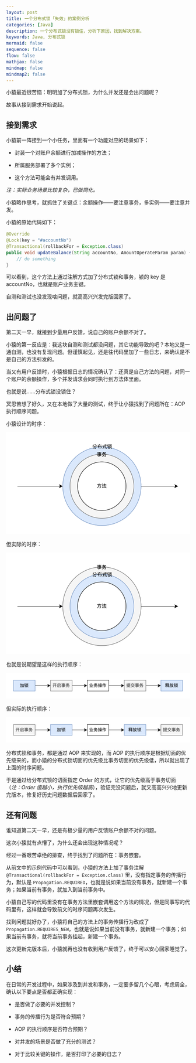 ```yaml
---
layout: post
title: 一个分布式锁「失效」的案例分析
categories: [Java]
description: 一个分布式锁没有锁住，分析下原因，找到解决方案。
keywords: Java, 分布式锁
mermaid: false
sequence: false
flow: false
mathjax: false
mindmap: false
mindmap2: false
---
```


小猿最近很苦恼：明明加了分布式锁，为什么并发还是会出问题呢？

故事从接到需求开始说起。

## 接到需求

小猿前一阵接到一个小任务，里面有一个功能对应的场景如下：

- 封装一个对账户余额进行加减操作的方法；

- 所属服务部署了多个实例；

- 这个方法可能会有并发调用。

*注：实际业务场景比较复杂，已做简化。*

小猿略作思考，就抓住了关键点：余额操作——要注意事务，多实例——要注意并发。

小猿的原始代码如下：

```java
@Override
@Lock(key = "#accountNo")
@Transactional(rollbackFor = Exception.class)
public void updateBalance(String accountNo, AmountOperateParam param) {
    // do something
}
```

可以看到，这个方法上通过注解方式加了分布式锁和事务，锁的 key 是 accountNo，也就是账户业务主键。

自测和测试也没发现啥问题，就高高兴兴发完版回家了。

## 出问题了

第二天一早，就接到少量用户反馈，说自己的账户余额不对了。

小猿的第一反应是：我这块自测和测试都没问题，其它功能导致的吧？本地又是一通自测，也没有复现问题。但谨慎起见，还是往代码里加了一些日志，来确认是不是自己的方法引发的。

当又有用户反馈时，小猿根据日志的情况确认了：还真是自己方法的问题，对同一个账户的余额操作，多个并发请求会同时执行到方法体里面。

也就是说……分布式锁没锁住？

冥思苦想了好久，又在本地做了大量的测试，终于让小猿找到了问题所在：AOP 执行顺序问题。

小猿设计的时序：

![](/images/posts/java/aop-expected-order.drawio.png)

但实际的时序：

![](/images/posts/java/aop-actual-order.drawio.png)

也就是说期望是这样的执行顺序：

![](/images/posts/java/aop-expected-order1.drawio.png)

但实际的执行顺序：

![](/images/posts/java/aop-actual-order1.drawio.png)

分布式锁和事务，都是通过 AOP 来实现的，而 AOP 的执行顺序是根据切面的优先级来的，而小猿的分布式锁切面的优先级比事务切面的优先级低，所以就出现了上面的时序问题。

于是通过给分布式锁的切面指定 Order 的方式，让它的优先级高于事务切面（*注：Order 值越小，执行优先级越高*），验证完没问题后，就又高高兴兴地更新完版本，修复好历史问题数据后回家了。

## 还有问题

谁知道第二天一早，还是有极少量的用户反馈账户余额不对的问题。

这次小猿就有点懵了，为什么还会出现这种情况呢？

经过一番艰苦卓绝的排查，终于找到了问题所在：事务嵌套。

从前文中的示例代码中可以看到，小猿的方法上加了事务注解 `@Transactional(rollbackFor = Exception.class)` 里，没有指定事务的传播行为，默认是 `Propagation.REQUIRED`，也就是说如果当前没有事务，就新建一个事务；如果当前有事务，就加入到当前事务中。

小猿自己写的代码里没有在事务方法里嵌套调用这个方法的情况，但是同事写的代码里有，这样就会导致前文的时序问题再次发生。

找到问题就好办了，小猿将自己的方法上的事务传播行为改成了 `Propagation.REQUIRES_NEW`，也就是说如果当前没有事务，就新建一个事务；如果当前有事务，就将当前事务挂起，新建一个事务。

这次更新完版本后，小猿就再也没有收到用户反馈了，终于可以安心回家睡觉了。

## 小结

在日常的开发过程中，如果涉及到并发和事务，一定要多留几个心眼，考虑周全，确认以下要点是否都正确实现：

- 是否做了必要的并发控制？

- 事务的传播行为是否符合预期？

- AOP 的执行顺序是否符合预期？

- 对并发的场景是否做了充分的测试？

- 对于比较关键的操作，是否打印了必要的日志？
